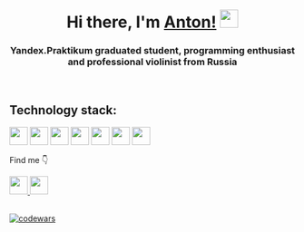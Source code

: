 <h1 align="center">Hi there, I'm <a href="https://t.me/ferdinand_the_second" target="_blank">Anton!</a> 
<img src="https://github.com/blackcater/blackcater/raw/main/images/Hi.gif" height="32"/></h1>
<h3 align="center">Yandex.Praktikum graduated student, programming enthusiast and professional violinist from Russia</h3>
<br>
<h2>Technology stack:</h2> 
<p>
<img src="https://simpleicons.org/icons/python.svg" height="32">
<img src="https://simpleicons.org/icons/django.svg" height="32">
<img src="https://simpleicons.org/icons/html5.svg" height="32">
<img src="https://simpleicons.org/icons/nginx.svg" height="32">
<img src="https://simpleicons.org/icons/docker.svg" height="32">
<img src="https://simpleicons.org/icons/git.svg" height="32">
<img src="https://simpleicons.org/icons/github.svg" height="32">
</p>
<p>Find me &#128071;</p>
<a href="https://t.me/ferdinand_the_second" target="_blank">
<img src="https://upload.wikimedia.org/wikipedia/commons/thumb/8/82/Telegram_logo.svg/512px-Telegram_logo.svg.png?20220101141644" height="32">
</a>
<a href="https://vk.com/anton_kruzenstern" target="_blank">
<img src="https://upload.wikimedia.org/wikipedia/commons/thumb/2/21/VK.com-logo.svg/600px-VK.com-logo.svg.png?20220814010127" height="32">
</a>
<br>
<br>

[![codewars](https://www.codewars.com/users/Ferdinand-I/badges/large)](https://www.codewars.com/users/Ferdinand-I)
